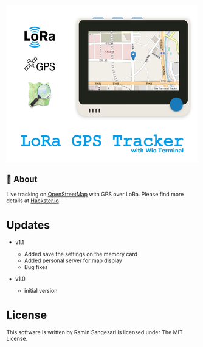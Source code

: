 <p align="center">
  <img width="550" height="413" src="https://github.com/idreamsi/LoRa-GPS-Tracker/blob/main/main.png?raw=true">
</p>

## 📖 About
Live tracking on [OpenStreetMap](https://www.openstreetmap.org/) with GPS over LoRa. Please find more details at [Hackster.io](https://www.hackster.io/idreams/lora-gps-tracker-with-wio-terminal-5d8647)

# Updates 

 - v1.1
    - Added save the settings on the memory card
    - Added personal server for map display
    - Bug fixes

 - v1.0
    - initial version

# License

 This software is written by Ramin Sangesari is licensed under The MIT License.

